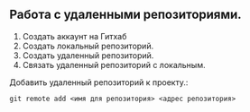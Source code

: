 ## Работа с удаленными репозиториями.

1. Создать аккаунт на Гитхаб
2. Создать локальный репозиторий.
3. Создать удаленный репозиторий.
4. Связать удаленный репозиторий с локальным.

Добавить удаленный репозиторий к проекту.:
```
git remote add <имя для репозитория> <адрес репозитория>
```

